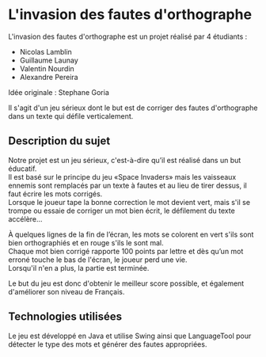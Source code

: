# L'invasion des fautes d'orthographe

L'invasion des fautes d'orthographe est un projet réalisé par 4 étudiants :
  - Nicolas Lamblin
  - Guillaume Launay
  - Valentin Nourdin
  - Alexandre Pereira

Idée originale : Stephane Goria

Il s'agit d'un jeu sérieux dont le but est de corriger des fautes d'orthographe dans un texte qui défile verticalement.

## Description du sujet

Notre projet est un jeu sérieux, c'est-à-dire qu’il est réalisé dans un but éducatif.  
Il est basé sur le principe du jeu «Space Invaders» mais les vaisseaux ennemis sont remplacés par un texte à fautes et au lieu de tirer dessus, il faut écrire les mots corrigés.  
Lorsque le joueur tape la bonne correction le mot devient vert, mais s'il se trompe ou essaie de corriger un mot bien écrit, le défilement du texte accélère...  

À quelques lignes de la fin de l’écran, les mots se colorent en vert s'ils sont bien orthographiés et en rouge s'ils le sont mal.  
Chaque mot bien corrigé rapporte 100 points par lettre et dès qu’un mot erroné touche le bas de l'écran, le joueur perd une vie.  
Lorsqu'il n'en a plus, la partie est terminée.  

Le but du jeu est donc d'obtenir le meilleur score possible, et également d'améliorer son niveau de Français.  

## Technologies utilisées

Le jeu est développé en Java et utilise Swing ainsi que LanguageTool pour détecter le type des mots et générer des fautes appropriées.  
